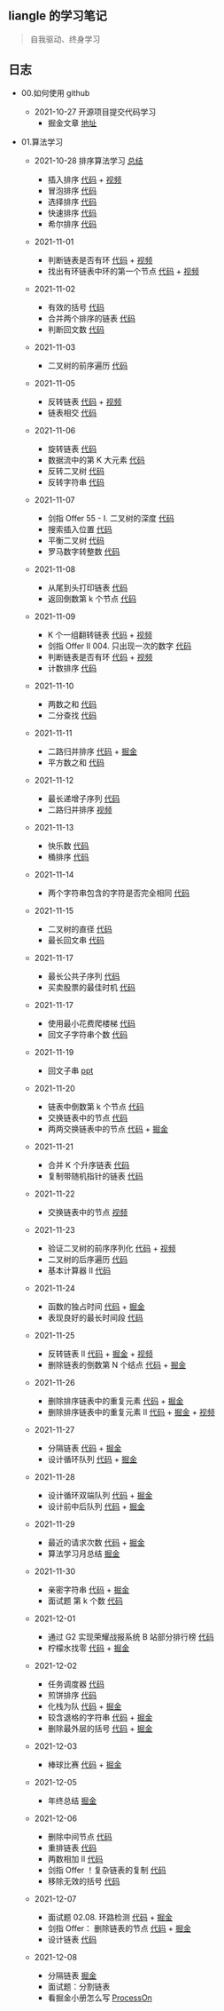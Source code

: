 ## liangle 的学习笔记

> 自我驱动、终身学习

## 日志

- 00.如何使用 github

  - 2021-10-27 开源项目提交代码学习
    - 掘金文章 [地址](https://juejin.cn/post/7025879447307829284/)

- 01.算法学习

  - 2021-10-28 排序算法学习 [总结](https://github.com/liangle/liangle-frontend-studybook/tree/master/algorithm/README.md)

    - 插入排序 [代码](https://github.com/liangle/liangle-frontend-studybook/tree/master/algorithm/00.w0101-insertion-sort.js) + [视频](https://www.bilibili.com/video/BV14r4y1C7q5)
    - 冒泡排序 [代码](https://github.com/liangle/liangle-frontend-studybook/tree/master/algorithm/01.w0101-bubble-sort.js)
    - 选择排序 [代码](https://github.com/liangle/liangle-frontend-studybook/tree/master/algorithm/02.w0101-selection-sort.js)
    - 快速排序 [代码](https://github.com/liangle/liangle-frontend-studybook/tree/master/algorithm/03.w0101-quick-sort.js)
    - 希尔排序 [代码](https://github.com/liangle/liangle-frontend-studybook/tree/master/algorithm/04.w0101-shell-sort.js)

  - 2021-11-01

    - 判断链表是否有环 [代码](https://github.com/liangle/liangle-frontend-studybook/tree/master/algorithm/06.w0201-cycle.js) + [视频](https://www.bilibili.com/video/BV1kf4y1u7oA/)
    - 找出有环链表中环的第一个节点 [代码](https://github.com/liangle/liangle-frontend-studybook/tree/master/algorithm/06.w0201-cycle.js) + [视频](https://www.bilibili.com/video/BV1kf4y1u7oA/)

  - 2021-11-02

    - 有效的括号 [代码](https://github.com/liangle/liangle-frontend-studybook/tree/master/algorithm/07.w0201-valid-string.js)
    - 合并两个排序的链表 [代码](https://github.com/liangle/liangle-frontend-studybook/tree/master/algorithm/08.w0201-merge-list.js)
    - 判断回文数 [代码](https://github.com/liangle/liangle-frontend-studybook/tree/master/algorithm/09.w0201-is-palindrome.js)

  - 2021-11-03

    - 二叉树的前序遍历 [代码](https://github.com/liangle/liangle-frontend-studybook/tree/master/algorithm/10.w0201-binary-tree-traversal.js)

  - 2021-11-05

    - 反转链表 [代码](https://github.com/liangle/liangle-frontend-studybook/tree/master/algorithm/11.w0202-reverseList.js) + [视频](https://www.bilibili.com/video/BV1Lg411K7py/)
    - 链表相交 [代码](https://github.com/liangle/liangle-frontend-studybook/tree/master/algorithm/12.w0202-get-intersection-node.js)

  - 2021-11-06

    - 旋转链表 [代码](https://github.com/liangle/liangle-frontend-studybook/tree/master/algorithm/13.w0202-rotate-right.js)
    - 数据流中的第 K 大元素 [代码](https://github.com/liangle/liangle-frontend-studybook/tree/master/algorithm/14.w0202-kth-largest.js)
    - 反转二叉树 [代码](https://github.com/liangle/liangle-frontend-studybook/tree/master/algorithm/15.w0202-invert-tree.js)
    - 反转字符串 [代码](https://github.com/liangle/liangle-frontend-studybook/tree/master/algorithm/16.w0203-reverse-string.js)

  - 2021-11-07

    - 剑指 Offer 55 - I. 二叉树的深度 [代码](https://github.com/liangle/liangle-frontend-studybook/tree/master/algorithm/17.w0203-max-depth.js)
    - 搜索插入位置 [代码](https://github.com/liangle/liangle-frontend-studybook/tree/master/algorithm/18.w0203-search-insert.js)
    - 平衡二叉树 [代码](https://github.com/liangle/liangle-frontend-studybook/tree/master/algorithm/19.w0203-is-balanced.js)
    - 罗马数字转整数 [代码](https://github.com/liangle/liangle-frontend-studybook/tree/master/algorithm/20.w0203-roman-to-int.js)

  - 2021-11-08

    - 从尾到头打印链表 [代码](https://github.com/liangle/liangle-frontend-studybook/tree/master/algorithm/21.w0301-reverse-print.js)
    - 返回倒数第 k 个节点 [代码](https://github.com/liangle/liangle-frontend-studybook/tree/master/algorithm/22.w0301-kth-to-last.js)

  - 2021-11-09

    - K 个一组翻转链表 [代码](https://github.com/liangle/liangle-frontend-studybook/tree/master/algorithm/23.w0301-reverse-kgroup.js) + [视频](https://www.bilibili.com/video/BV17q4y1372g/)
    - 剑指 Offer II 004. 只出现一次的数字 [代码](https://github.com/liangle/liangle-frontend-studybook/tree/master/algorithm/24.w0301-single-number.js)
    - 判断链表是否有环 [代码](https://github.com/liangle/liangle-frontend-studybook/tree/master/algorithm/06.w02-[141-142]-cycle.js) + [视频](https://www.bilibili.com/video/BV1kf4y1u7oA/)
    - 计数排序 [代码](https://github.com/liangle/liangle-frontend-studybook/tree/master/algorithm/05.w02-counting-sort.js)

  - 2021-11-10

    - 两数之和 [代码](https://github.com/liangle/liangle-frontend-studybook/tree/master/algorithm/25.w0302-two-sum.js)
    - 二分查找 [代码](https://github.com/liangle/liangle-frontend-studybook/tree/master/algorithm/26.w0302-search.js)

  - 2021-11-11

    - 二路归并排序 [代码](https://github.com/liangle/liangle-frontend-studybook/tree/master/algorithm/28.w032-sort-array.js) + [掘金](https://juejin.cn/post/7029296492984664071)
    - 平方数之和 [代码](https://github.com/liangle/liangle-frontend-studybook/tree/master/algorithm/29.w032-judge-square-sum.js)

  - 2021-11-12

    - 最长递增子序列 [代码](https://github.com/liangle/liangle-frontend-studybook/tree/master/algorithm/27.w0302-length-of-lis.js)
    - 二路归并排序 [视频](https://www.bilibili.com/video/BV1Sg411P7RY/)

  - 2021-11-13

    - 快乐数 [代码](https://github.com/liangle/liangle-frontend-studybook/tree/master/algorithm/30.w0401-is-happy.js)
    - 桶排序 [代码](https://github.com/liangle/liangle-frontend-studybook/tree/master/algorithm/31.w0401-top-kfrequent.js)

  - 2021-11-14

    - 两个字符串包含的字符是否完全相同 [代码](https://github.com/liangle/liangle-frontend-studybook/tree/master/algorithm/32.w0401-is-anagram.js)

  - 2021-11-15

    - 二叉树的直径 [代码](https://github.com/liangle/liangle-frontend-studybook/tree/master/algorithm/33.w0401-diameter-of-binary-tree.js)
    - 最长回文串 [代码](https://github.com/liangle/liangle-frontend-studybook/tree/master/algorithm/34.w0401-longest-palindrome.js)

  - 2021-11-17

    - 最长公共子序列 [代码](https://github.com/liangle/liangle-frontend-studybook/tree/master/algorithm/35.w0402-longestCommonSubsequence.js)
    - 买卖股票的最佳时机 [代码](https://github.com/liangle/liangle-frontend-studybook/tree/master/algorithm/36.w0402-maxProfit.js)

  - 2021-11-17

    - 使用最小花费爬楼梯 [代码](https://github.com/liangle/liangle-frontend-studybook/tree/master/algorithm/37.w0402-minCostClimbingStairs.js)
    - 回文子字符串个数 [代码](https://github.com/liangle/liangle-frontend-studybook/tree/master/algorithm/38.w0402-countSubstrings.js)

  - 2021-11-19

    - 回文子串 [ppt](https://github.com/liangle/liangle-frontend-studybook/tree/master/小白学算法系列.pptx)

  - 2021-11-20

    - 链表中倒数第 k 个节点 [代码](https://github.com/liangle/liangle-frontend-studybook/tree/master/algorithm/39.w0403-getKthFromEnd.js)
    - 交换链表中的节点 [代码](https://github.com/liangle/liangle-frontend-studybook/tree/master/algorithm/40.w0403-swapNodes.js)
    - 两两交换链表中的节点 [代码](https://github.com/liangle/liangle-frontend-studybook/tree/master/algorithm/41.w0403-swapPairs.js) + [掘金](https://juejin.cn/post/7033777441529135112)

  - 2021-11-21

    - 合并 K 个升序链表 [代码](https://github.com/liangle/liangle-frontend-studybook/tree/master/algorithm/42.w0403-mergeKLists.js)
    - 复制带随机指针的链表 [代码](https://github.com/liangle/liangle-frontend-studybook/tree/master/algorithm/43.w0403-copyRandomList.js)

  - 2021-11-22

    - 交换链表中的节点 [视频](https://www.bilibili.com/video/BV1M44y1Y7aA/)

  - 2021-11-23

    - 验证二叉树的前序序列化 [代码](https://github.com/liangle/liangle-frontend-studybook/tree/master/algorithm/44.w0501-isValidSerialization.js) + [视频](https://www.bilibili.com/video/BV1wg411K7qT/)
    - 二叉树的后序遍历 [代码](https://github.com/liangle/liangle-frontend-studybook/tree/master/algorithm/45.w0501-postorderTraversal.js)
    - 基本计算器 II [代码](https://github.com/liangle/liangle-frontend-studybook/tree/master/algorithm/46.w0501-calculate.js)

  - 2021-11-24

    - 函数的独占时间 [代码](https://github.com/liangle/liangle-frontend-studybook/tree/master/algorithm/47.w0501-exclusiveTime.js) + [掘金](https://juejin.cn/post/7034132382697390094)
    - 表现良好的最长时间段 [代码](https://github.com/liangle/liangle-frontend-studybook/tree/master/algorithm/48.w0501-longestWPI.js)

  - 2021-11-25

    - 反转链表 II [代码](https://github.com/liangle/liangle-frontend-studybook/tree/master/algorithm/49.w0502-reverseBetween.js) + [掘金](https://juejin.cn/post/7034507763933773861) + [视频](https://www.bilibili.com/video/BV1cR4y147Kc/)
    - 删除链表的倒数第 N 个结点 [代码](https://github.com/liangle/liangle-frontend-studybook/tree/master/algorithm/50.w0502-removeNthFromEnd.js) + [掘金](https://juejin.cn/post/7034508227731521550)

  - 2021-11-26

    - 删除排序链表中的重复元素 [代码](https://github.com/liangle/liangle-frontend-studybook/tree/master/algorithm/51.w0502-deleteDuplicates.js) + [掘金](https://juejin.cn/post/7034676096373260295)
    - 删除排序链表中的重复元素 II [代码](https://github.com/liangle/liangle-frontend-studybook/tree/master/algorithm/51.w0502-deleteDuplicatesII.js) + [掘金](https://juejin.cn/post/7034820949757132837) + [视频](https://www.bilibili.com/video/BV1th411s7es/)

  - 2021-11-27

    - 分隔链表 [代码](https://github.com/liangle/liangle-frontend-studybook/tree/master/algorithm/54.w0503-partition.js) + [掘金](https://juejin.cn/post/7035255397409636389)
    - 设计循环队列 [代码](https://github.com/liangle/liangle-frontend-studybook/tree/master/algorithm/55.w0503-MyCircularQueue.js) + [掘金](https://juejin.cn/post/7035451465837608996/)

  - 2021-11-28

    - 设计循环双端队列 [代码](https://github.com/liangle/liangle-frontend-studybook/tree/master/algorithm/56.w0503-MyCircularDeque.js) + [掘金](https://juejin.cn/post/7035458599690190855/)
    - 设计前中后队列 [代码](https://github.com/liangle/liangle-frontend-studybook/tree/master/algorithm/57.w0503-FrontMiddleBackQueue.js) + [掘金](https://juejin.cn/post/7035531715376316424)

  - 2021-11-29

    - 最近的请求次数 [代码](https://github.com/liangle/liangle-frontend-studybook/tree/master/algorithm/58.w0503-RecentCounter.js) + [掘金](https://juejin.cn/post/7035866904799477774)
    - 算法学习月总结 [掘金](https://juejin.cn/post/7036026381871874056)

  - 2021-11-30

    - 亲密字符串 [代码](https://github.com/liangle/liangle-frontend-studybook/tree/master/algorithm/59.w0601-buddyStrings.js) + [掘金](https://juejin.cn/post/7036309088011026439)
    - 面试题 第 k 个数 [代码](https://github.com/liangle/liangle-frontend-studybook/tree/master/algorithm/60.w0601-getKthMagicNumber.js)

  - 2021-12-01

    - 通过 G2 实现荣耀战报系统 B 站部分排行榜 [代码](https://github.com/liangle/Daydayup/blob/main/glory-report/prototype/liangle/index.html)
    - 柠檬水找零 [代码](https://github.com/liangle/liangle-frontend-studybook/tree/master/algorithm/61.w0601-lemonadeChange.js) + [掘金](https://juejin.cn/post/7037059055365390372)

  - 2021-12-02

    - 任务调度器 [代码](https://github.com/liangle/liangle-frontend-studybook/tree/master/algorithm/62.w0601-leastInterval.js)
    - 煎饼排序 [代码](https://github.com/liangle/liangle-frontend-studybook/tree/master/algorithm/63.w0601-pancakeSort.js)
    - 化栈为队 [代码](https://github.com/liangle/liangle-frontend-studybook/tree/master/algorithm/66.w0602-MyQueue.js) + [掘金](https://juejin.cn/post/7037426318434107405)
    - 较含退格的字符串 [代码](https://github.com/liangle/liangle-frontend-studybook/tree/master/algorithm/64.w0602-backspaceCompare.js) + [掘金](https://juejin.cn/post/7037424940412321828)
    - 删除最外层的括号 [代码](https://github.com/liangle/liangle-frontend-studybook/tree/master/algorithm/67.w0602-removeOuterParentheses.js) + [掘金](https://juejin.cn/post/7037472160180355085)

  - 2021-12-03

    - 棒球比赛 [代码](https://github.com/liangle/liangle-frontend-studybook/tree/master/algorithm/68.w0602-calPoints.js) + [掘金](https://juejin.cn/post/7037640849223581709)

  - 2021-12-05

    - 年终总结 [掘金](https://juejin.cn/post/7038539263251578911)

  - 2021-12-06

    - 删除中间节点 [代码](https://github.com/liangle/liangle-frontend-studybook/tree/master/algorithm/69.w0603-deleteNode.js)
    - 重排链表 [代码](https://github.com/liangle/liangle-frontend-studybook/tree/master/algorithm/70.w0603-reorderList.js)
    - 两数相加 II [代码](https://github.com/liangle/liangle-frontend-studybook/tree/master/algorithm/71.w0603-addTwoNumbers.js)
    - 剑指 Offer ！复杂链表的复制 [代码](https://github.com/liangle/liangle-frontend-studybook/tree/master/algorithm/72.w0603-copyRandomList.js)
    - 移除无效的括号 [代码](https://github.com/liangle/liangle-frontend-studybook/tree/master/algorithm/73.w0603-minRemoveToMakeValid.js)

  - 2021-12-07

    - 面试题 02.08. 环路检测 [代码](https://github.com/liangle/liangle-frontend-studybook/tree/master/algorithm/74.w0701-detectCycle.js) + [掘金](https://juejin.cn/post/7038957621172404261)
    - 剑指 Offer： 删除链表的节点 [代码](https://github.com/liangle/liangle-frontend-studybook/tree/master/algorithm/76.w0701-deleteNode.js) + [掘金](https://juejin.cn/post/7038957182515167245)
    - 设计链表 [代码](https://github.com/liangle/liangle-frontend-studybook/tree/master/algorithm/75.w0701-MyLinkedList.js)

  - 2021-12-08
    - 分隔链表 [掘金](https://juejin.cn/post/7039531663302492173)
    - 面试题：分割链表
    - 看掘金小册怎么写 [ProcessOn](https://www.processon.com/view/link/61b1a89f1efad44ee6f673be)

